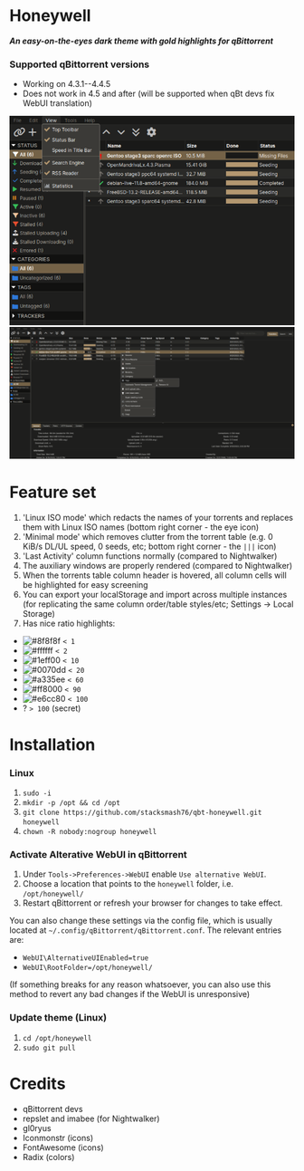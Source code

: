 # Honeywell
**_An easy-on-the-eyes dark theme with gold highlights for qBittorrent_**

### Supported qBittorrent versions
- Working on 4.3.1--4.4.5
- Does not work in 4.5 and after (will be supported when qBt devs fix WebUI translation)

![Small preview](/screens/1.png)
![Larger preview](/screens/2.png)

# Feature set
1. 'Linux ISO mode' which redacts the names of your torrents and replaces them with Linux ISO names (bottom right corner - the eye icon)
2. 'Minimal mode' which removes clutter from the torrent table (e.g. 0 KiB/s DL/UL speed, 0 seeds, etc; bottom right corner - the `|||` icon)
3. 'Last Activity' column functions normally (compared to Nightwalker)
4. The auxiliary windows are properly rendered (compared to Nightwalker)
5. When the torrents table column header is hovered, all column cells will be highlighted for easy screening
6. You can export your localStorage and import across multiple instances (for replicating the same column order/table styles/etc; Settings -> Local Storage)
7. Has nice ratio highlights:
- ![#8f8f8f](https://placehold.co/15x15/8f8f8f/8f8f8f.png) `< 1`
- ![#ffffff](https://placehold.co/15x15/ffffff/ffffff.png) `< 2`
- ![#1eff00](https://placehold.co/15x15/1eff00/1eff00.png) `< 10`
- ![#0070dd](https://placehold.co/15x15/0070dd/0070dd.png) `< 20`
- ![#a335ee](https://placehold.co/15x15/a335ee/a335ee.png) `< 60`
- ![#ff8000](https://placehold.co/15x15/ff8000/ff8000.png) `< 90`
- ![#e6cc80](https://placehold.co/15x15/e6cc80/e6cc80.png) `< 100`
- ? `> 100` (secret)


# Installation

### Linux
1. `sudo -i`
2. `mkdir -p /opt && cd /opt`
3. `git clone https://github.com/stacksmash76/qbt-honeywell.git honeywell`
4. `chown -R nobody:nogroup honeywell`


### Activate Alterative WebUI in qBittorrent
1. Under `Tools->Preferences->WebUI` enable `Use alternative WebUI`.
2. Choose a location that points to the `honeywell` folder, i.e. `/opt/honeywell/`
3. Restart qBittorrent or refresh your browser for changes to take effect.


You can also change these settings via the config file, which is usually located at `~/.config/qBittorrent/qBittorrent.conf`. The relevant entries are:

- `WebUI\AlternativeUIEnabled=true`
- `WebUI\RootFolder=/opt/honeywell/`

(If something breaks for any reason whatsoever, you can also use this method to revert any bad changes if the WebUI is unresponsive)


### Update theme (Linux)
1. `cd /opt/honeywell`
2. `sudo git pull`


# Credits
- qBittorrent devs
- repslet and imabee (for Nightwalker)
- gl0ryus
- Iconmonstr (icons)
- FontAwesome (icons)
- Radix (colors)
